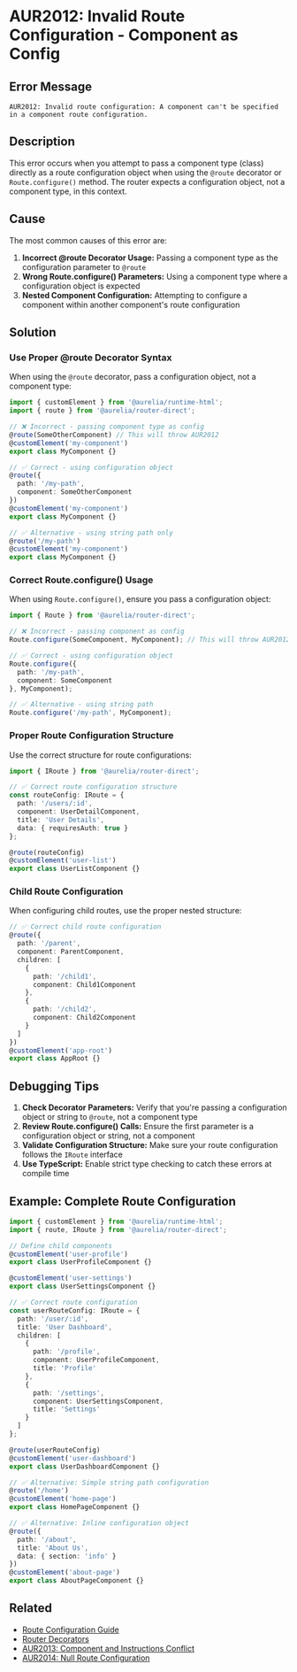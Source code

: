 # AUR2012: Invalid Route Configuration - Component as Config

## Error Message

`AUR2012: Invalid route configuration: A component can't be specified in a component route configuration.`

## Description

This error occurs when you attempt to pass a component type (class) directly as a route configuration object when using the `@route` decorator or `Route.configure()` method. The router expects a configuration object, not a component type, in this context.

## Cause

The most common causes of this error are:

1. **Incorrect @route Decorator Usage:** Passing a component type as the configuration parameter to `@route`
2. **Wrong Route.configure() Parameters:** Using a component type where a configuration object is expected
3. **Nested Component Configuration:** Attempting to configure a component within another component's route configuration

## Solution

### Use Proper @route Decorator Syntax

When using the `@route` decorator, pass a configuration object, not a component type:

```typescript
import { customElement } from '@aurelia/runtime-html';
import { route } from '@aurelia/router-direct';

// ❌ Incorrect - passing component type as config
@route(SomeOtherComponent) // This will throw AUR2012
@customElement('my-component')
export class MyComponent {}

// ✅ Correct - using configuration object
@route({
  path: '/my-path',
  component: SomeOtherComponent
})
@customElement('my-component')
export class MyComponent {}

// ✅ Alternative - using string path only
@route('/my-path')
@customElement('my-component')
export class MyComponent {}
```

### Correct Route.configure() Usage

When using `Route.configure()`, ensure you pass a configuration object:

```typescript
import { Route } from '@aurelia/router-direct';

// ❌ Incorrect - passing component as config
Route.configure(SomeComponent, MyComponent); // This will throw AUR2012

// ✅ Correct - using configuration object
Route.configure({
  path: '/my-path',
  component: SomeComponent
}, MyComponent);

// ✅ Alternative - using string path
Route.configure('/my-path', MyComponent);
```

### Proper Route Configuration Structure

Use the correct structure for route configurations:

```typescript
import { IRoute } from '@aurelia/router-direct';

// ✅ Correct route configuration structure
const routeConfig: IRoute = {
  path: '/users/:id',
  component: UserDetailComponent,
  title: 'User Details',
  data: { requiresAuth: true }
};

@route(routeConfig)
@customElement('user-list')
export class UserListComponent {}
```

### Child Route Configuration

When configuring child routes, use the proper nested structure:

```typescript
// ✅ Correct child route configuration
@route({
  path: '/parent',
  component: ParentComponent,
  children: [
    {
      path: '/child1',
      component: Child1Component
    },
    {
      path: '/child2',
      component: Child2Component
    }
  ]
})
@customElement('app-root')
export class AppRoot {}
```

## Debugging Tips

1. **Check Decorator Parameters:** Verify that you're passing a configuration object or string to `@route`, not a component type
2. **Review Route.configure() Calls:** Ensure the first parameter is a configuration object or string, not a component
3. **Validate Configuration Structure:** Make sure your route configuration follows the `IRoute` interface
4. **Use TypeScript:** Enable strict type checking to catch these errors at compile time

## Example: Complete Route Configuration

```typescript
import { customElement } from '@aurelia/runtime-html';
import { route, IRoute } from '@aurelia/router-direct';

// Define child components
@customElement('user-profile')
export class UserProfileComponent {}

@customElement('user-settings')
export class UserSettingsComponent {}

// ✅ Correct route configuration
const userRouteConfig: IRoute = {
  path: '/user/:id',
  title: 'User Dashboard',
  children: [
    {
      path: '/profile',
      component: UserProfileComponent,
      title: 'Profile'
    },
    {
      path: '/settings',
      component: UserSettingsComponent,
      title: 'Settings'
    }
  ]
};

@route(userRouteConfig)
@customElement('user-dashboard')
export class UserDashboardComponent {}

// ✅ Alternative: Simple string path configuration
@route('/home')
@customElement('home-page')
export class HomePageComponent {}

// ✅ Alternative: Inline configuration object
@route({
  path: '/about',
  title: 'About Us',
  data: { section: 'info' }
})
@customElement('about-page')
export class AboutPageComponent {}
```

## Related

- [Route Configuration Guide](../../router-direct/)
- [Router Decorators](../../router-direct/)
- [AUR2013: Component and Instructions Conflict](./aur2013.md)
- [AUR2014: Null Route Configuration](./aur2014.md)
